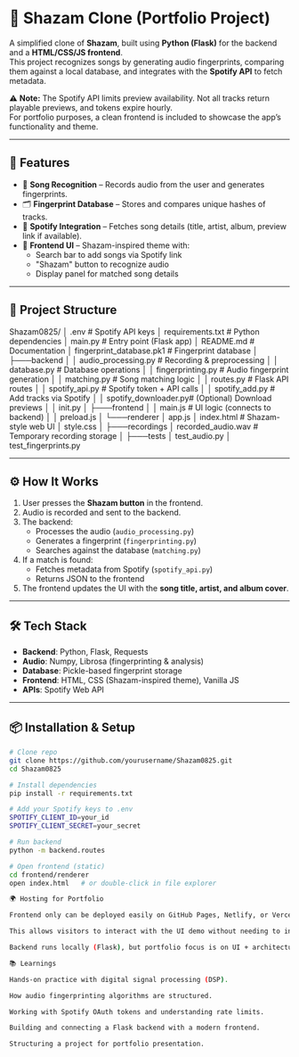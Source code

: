 # 🎵 Shazam Clone (Portfolio Project)

A simplified clone of **Shazam**, built using **Python (Flask)** for the backend and a **HTML/CSS/JS frontend**.  
This project recognizes songs by generating audio fingerprints, comparing them against a local database, and integrates with the **Spotify API** to fetch metadata.

⚠️ **Note:** The Spotify API limits preview availability. Not all tracks return playable previews, and tokens expire hourly.  
For portfolio purposes, a clean frontend is included to showcase the app’s functionality and theme.

---

## 🚀 Features

- 🎤 **Song Recognition** – Records audio from the user and generates fingerprints.  
- 🗂 **Fingerprint Database** – Stores and compares unique hashes of tracks.  
- 🔗 **Spotify Integration** – Fetches song details (title, artist, album, preview link if available).  
- 🎨 **Frontend UI** – Shazam-inspired theme with:
  - Search bar to add songs via Spotify link
  - "Shazam" button to recognize audio
  - Display panel for matched song details  

---

## 📂 Project Structure
Shazam0825/
│ .env # Spotify API keys
│ requirements.txt # Python dependencies
│ main.py # Entry point (Flask app)
│ README.md # Documentation
│ fingerprint_database.pk1 # Fingerprint database
│
├───backend
│ │ audio_processing.py # Recording & preprocessing
│ │ database.py # Database operations
│ │ fingerprinting.py # Audio fingerprint generation
│ │ matching.py # Song matching logic
│ │ routes.py # Flask API routes
│ │ spotify_api.py # Spotify token + API calls
│ │ spotify_add.py # Add tracks via Spotify
│ │ spotify_downloader.py# (Optional) Download previews
│ │ init.py
│
├───frontend
│ │ main.js # UI logic (connects to backend)
│ │ preload.js
│ └───renderer
│ app.js
│ index.html # Shazam-style web UI
│ style.css
│
├───recordings
│ recorded_audio.wav # Temporary recording storage
│
├───tests
│ test_audio.py
│ test_fingerprints.py


---

## ⚙️ How It Works

1. User presses the **Shazam button** in the frontend.  
2. Audio is recorded and sent to the backend.  
3. The backend:
   - Processes the audio (`audio_processing.py`)
   - Generates a fingerprint (`fingerprinting.py`)
   - Searches against the database (`matching.py`)  
4. If a match is found:
   - Fetches metadata from Spotify (`spotify_api.py`)
   - Returns JSON to the frontend  
5. The frontend updates the UI with the **song title, artist, and album cover**.  

---

## 🛠 Tech Stack

- **Backend**: Python, Flask, Requests  
- **Audio**: Numpy, Librosa (fingerprinting & analysis)  
- **Database**: Pickle-based fingerprint storage  
- **Frontend**: HTML, CSS (Shazam-inspired theme), Vanilla JS  
- **APIs**: Spotify Web API  

---

## 📦 Installation & Setup

```bash
# Clone repo
git clone https://github.com/yourusername/Shazam0825.git
cd Shazam0825

# Install dependencies
pip install -r requirements.txt

# Add your Spotify keys to .env
SPOTIFY_CLIENT_ID=your_id
SPOTIFY_CLIENT_SECRET=your_secret

# Run backend
python -m backend.routes

# Open frontend (static)
cd frontend/renderer
open index.html   # or double-click in file explorer

🌍 Hosting for Portfolio

Frontend only can be deployed easily on GitHub Pages, Netlify, or Vercel.

This allows visitors to interact with the UI demo without needing to install Flask/Python.

Backend runs locally (Flask), but portfolio focus is on UI + architecture demonstration.

📚 Learnings

Hands-on practice with digital signal processing (DSP).

How audio fingerprinting algorithms are structured.

Working with Spotify OAuth tokens and understanding rate limits.

Building and connecting a Flask backend with a modern frontend.

Structuring a project for portfolio presentation.
